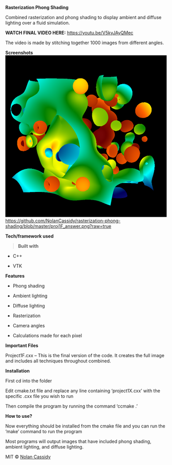 **Rasterization Phong Shading**

Combined rasterization and phong shading to display ambient and diffuse lighting
over a fluid simulation.

**WATCH FINAL VIDEO HERE:** <https://youtu.be/V5kyJAyQMec>

The video is made by stitching together 1000 images from different angles.

**Screenshots**
![](https://github.com/NolanCassidy/rasterization-phong-shading/blob/master/frame750.png)
https://github.com/NolanCassidy/rasterization-phong-shading/blob/master/proj1F_answer.png?raw=true

**Tech/framework used**

>   **Built with**

-   C++

-   VTK

**Features**

-   Phong shading

-   Ambient lighting

-   Diffuse lighting

-   Rasterization

-   Camera angles

-   Calculations made for each pixel

**Important Files**

Project1F.cxx – This is the final version of the code. It creates the full image
and includes all techniques throughout combined.

**Installation**

First cd into the folder

Edit cmake.txt file and replace any line containing ‘project1X.cxx’ with the
specific .cxx file you wish to run

Then compile the program by running the command ‘ccmake .’

**How to use?**

Now everything should be installed from the cmake file and you can run the
‘make’ command to run the program

Most programs will output images that have included phong shading, ambient
lighting, and diffuse lighting.

MIT © [Nolan Cassidy](https://github.com/NolanCassidy)
